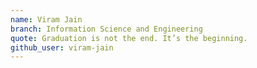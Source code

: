 ```yaml
---
name: Viram Jain
branch: Information Science and Engineering
quote: Graduation is not the end. It’s the beginning.
github_user: viram-jain
---
```

